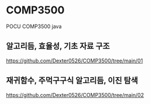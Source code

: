 # COMP3500
POCU COMP3500 java

## 알고리듬, 효율성, 기초 자료 구조
https://github.com/Dexter0526/COMP3500/tree/main/01

## 재귀함수, 주먹구구식 알고리듬, 이진 탐색
https://github.com/Dexter0526/COMP3500/tree/main/02